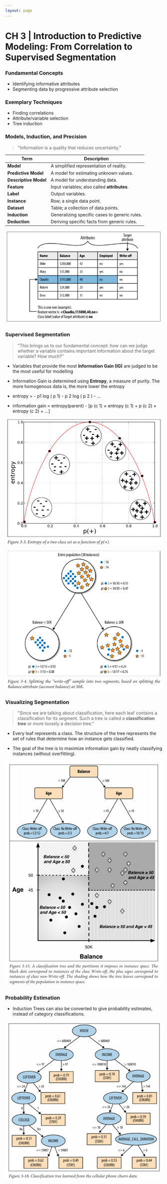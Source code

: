 ```yaml
---
layout: page
---
```


# CH 3 | Introduction to Predictive Modeling: From Correlation to Supervised Segmentation

### Fundamental Concepts

* Identifying informative attributes
* Segmenting data by progressive attribute selection

### Exemplary Techniques

* Finding correlations
* Attribute/variable selection
* Tree induction

### Models, Induction, and Precision

> "Information is a quality that reduces uncertainty."

| Term                  | Description                                   |
| --------------------- | --------------------------------------------- |
| **Model**             | A simplified representation of reality.       |
| **Predictive Model**  | A model for estimating unknown values.        |
| **Descriptive Model** | A model for understanding data.               |
| **Feature**           | Input variables; also called **attributes**.  |
| **Label**             | Output variables.                             |
| **Instance**          | Row; a single data point.                     |
| **Dataset**           | Table; a collection of data points.           |
| **Induction**         | Generalizing specific cases to generic rules. |
| **Deduction**         | Deriving specific facts from generic rules.   |

![Table Example](../resources/ds_bus_table.png)

### Supervised Segmentation

> "This brings us to our fundamental concept: how can we judge whether a variable contains important information about the target variable? How much?"

* Variables that provide the most **Information Gain (IG)** are judged to be the most useful for modelling

* Information Gain is determined using **Entropy**, a measure of purity. The more homogenous data is, the more lower the entropy

* entropy = - p1 log ( p 1) - p 2 log ( p 2 ) - ...

* information gain = entropy(parent) - [p (c 1) × entropy (c 1) + p (c 2) × entropy (c 2) + ...]


![Entropy Graph](../resources/ds_entropy.png)

![Entropy Feature Selection Visual](../resources/ds_entropy_fs.png)

### Visualizing Segmentation

> "Since we are talking about classification, here each leaf contains
a classification for its segment. Such a tree is called a **classification tree** or more loosely a decision tree."

* Every leaf represents a class. The structure of the tree represents the set of rules that determine how an instance gets classified.

* The goal of the tree is to maximize information gain by neatly classifying instances (without overfitting).

![Induction Tree Example](../resources/ds_induction_tree.png)

### Probability Estimation

* Induction Trees can also be converted to give probability estimates, instead of category classifications.

![Induction Tree Probability Example](../resources/ds_induction_tree_p.png)